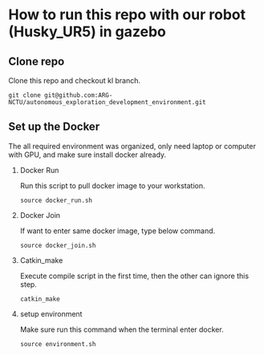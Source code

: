 # How to run this repo with our robot (Husky_UR5) in gazebo

## Clone repo

Clone this repo and checkout kl branch.

```
git clone git@github.com:ARG-NCTU/autonomous_exploration_development_environment.git
```

## Set up the Docker 

The all required environment was organized, only need laptop or computer with GPU, and make sure install docker already.

1. Docker Run

    Run this script to pull docker image to your workstation.

    ```
    source docker_run.sh
    ```
2. Docker Join

    If want to enter same docker image, type below command.

    ```
    source docker_join.sh
    ```
3. Catkin_make

    Execute compile script in the first time, then the other can ignore this step.
    ```
    catkin_make
    ``` 

4. setup environment

    Make sure run this command when the terminal enter docker. 
    ```
    source environment.sh
    ```
